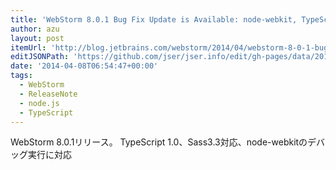 ```yaml
---
title: 'WebStorm 8.0.1 Bug Fix Update is Available: node-webkit, TypeScript 1.0 and Sass 3.3 | JetBrains WebStorm Blog'
author: azu
layout: post
itemUrl: 'http://blog.jetbrains.com/webstorm/2014/04/webstorm-8-0-1-bug-fix-update/'
editJSONPath: 'https://github.com/jser/jser.info/edit/gh-pages/data/2014/04/index.json'
date: '2014-04-08T06:54:47+00:00'
tags:
  - WebStorm
  - ReleaseNote
  - node.js
  - TypeScript
---
```

WebStorm 8.0.1リリース。
TypeScript 1.0、Sass3.3対応、node-webkitのデバッグ実行に対応
